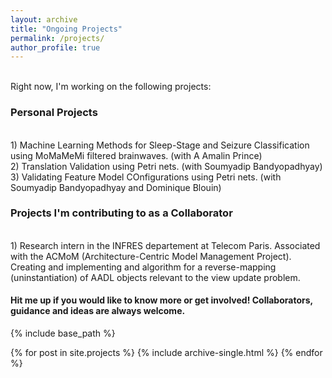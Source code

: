 ```yaml
---
layout: archive
title: "Ongoing Projects"
permalink: /projects/
author_profile: true
---
```

<br/>
Right now, I'm working on the following projects:


### Personal Projects

<br/>
1) Machine Learning Methods for Sleep-Stage and Seizure Classification using MoMaMeMi filtered brainwaves. (with A Amalin Prince)

<br/>
2) Translation Validation using Petri nets. (with Soumyadip Bandyopadhyay)

<br/>
3) Validating Feature Model COnfigurations using Petri nets. (with Soumyadip Bandyopadhyay and Dominique Blouin)


### Projects I'm contributing to as a Collaborator

<br/>
1) Research intern in the INFRES departement at Telecom Paris. Associated with the ACMoM (Architecture-Centric Model Management Project). Creating and implementing and algorithm for a reverse-mapping (uninstantiation) of AADL objects relevant to the view update problem.

<br/>

#### Hit me up if you would like to know more or get involved! Collaborators, guidance and ideas are always welcome.


{% include base_path %}

{% for post in site.projects %}
  {% include archive-single.html %}
{% endfor %}

